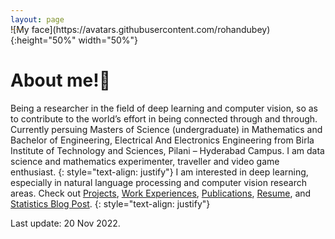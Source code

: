 ```yaml
---
layout: page
---
```


<span style="display:block; margin-top:-30px;">
![My face](https://avatars.githubusercontent.com/rohandubey){:height="50%" width="50%"}
</span>


# About me!👋
Being a researcher in the field of deep learning and computer vision, so as to contribute to the world’s effort in being connected through and through. Currently persuing Masters of Science (undergraduate) in Mathematics and Bachelor of Engineering, Electrical And Electronics Engineering from Birla Institute of Technology and Sciences, Pilani – Hyderabad Campus. I am data science and mathematics experimenter, traveller and video game enthusiast. 
{: style="text-align: justify"}
I am interested in deep learning, especially in natural language processing and computer vision research areas. Check out [Projects](/projects), [Work Experiences](/work), [Publications](/publications), [Resume](/resume.pdf), and [Statistics Blog Post](/blogs).
{: style="text-align: justify"}

<p class="last-edit">Last update: 20 Nov 2022.</p>
